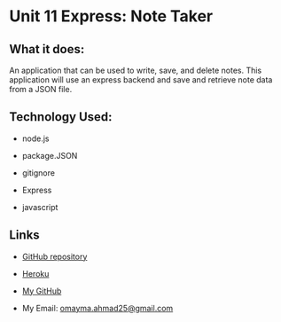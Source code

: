 # Unit 11 Express: Note Taker

## What it does:
An application that can be used to write, save, and delete notes. This application will use an express backend and save and retrieve note data from a JSON file.


## Technology Used:
* node.js 

* package.JSON

* gitignore

* Express

* javascript


## Links
 
* [GitHub repository](https://github.com/omaymaahmad/week-11-express-note-taker) 

* [Heroku]() 

* [My GitHub](https://github.com/omaymaahmad)  

* My Email: <omayma.ahmad25@gmail.com>

